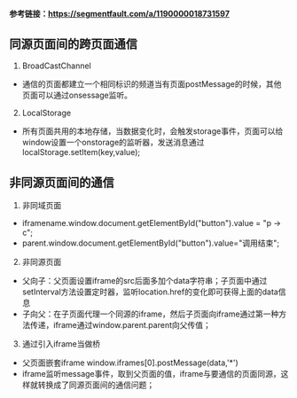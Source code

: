 #### 参考链接：https://segmentfault.com/a/1190000018731597
## 同源页面间的跨页面通信
1. BroadCastChannel
- 通信的页面都建立一个相同标识的频道当有页面postMessage的时候，其他页面可以通过onsessage监听。
2. LocalStorage
- 所有页面共用的本地存储，当数据变化时，会触发storage事件，页面可以给window设置一个onstorage的监听器，发送消息通过
localStorage.setItem(key,value);
## 非同源页面间的通信
1. 非同域页面
- iframename.window.document.getElementById("button").value = "p -> c";
- parent.window.document.getElementById("button").value="调用结束";
2. 非同源页面
- 父向子：父页面设置iframe的src后面多加个data字符串；子页面中通过setInterval方法设置定时器，监听location.href的变化即可获得上面的data信息
- 子向父：在子页面代理一个同源的iframe，然后子页面向iframe通过第一种方法传递，iframe通过window.parent.parent向父传值；

3. 通过引入iframe当做桥
- 父页面嵌套iframe window.iframes[0].postMessage(data,'*')
- iframe监听message事件，取到父页面的值，iframe与要通信的页面同源，这样就转换成了同源页面间的通信问题；
